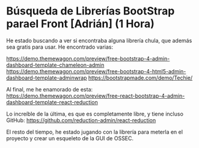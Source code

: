 # Búsqueda de Librerías BootStrap parael Front [Adrián] (1 Hora)

He estado buscando a ver si encontraba alguna librería chula, que además sea gratis para usar. He encontrado varias:

https://demo.themewagon.com/preview/free-bootstrap-4-admin-dashboard-template-chameleon-admin
https://demo.themewagon.com/preview/free-bootstrap-4-html5-admin-dashboard-template-adminwrap
https://bootstrapmade.com/demo/Techie/

Al final, me he enamorado de esta: https://demo.themewagon.com/preview/free-react-bootstrap-4-admin-dashboard-template-react-reduction

Lo increíble de la última, es que es completamente libre, y tiene incluso GitHub: https://github.com/reduction-admin/react-reduction

El resto del tiempo, he estado jugando con la librería para meterla en el proyecto y crear un esqueleto de la GUI de OSSEC.
